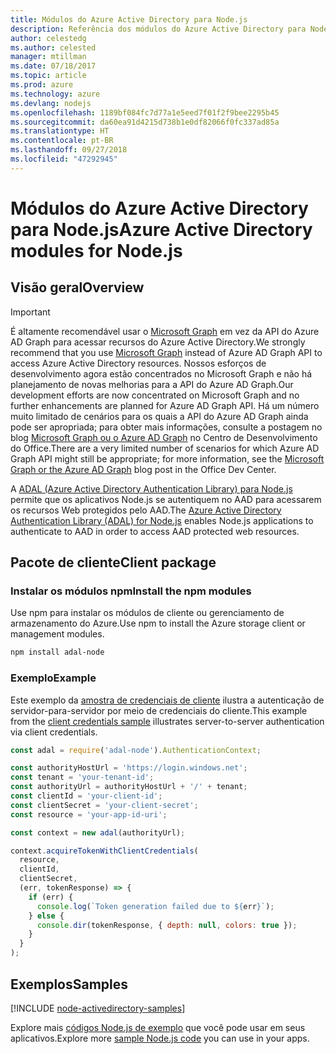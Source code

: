 ```yaml
---
title: Módulos do Azure Active Directory para Node.js
description: Referência dos módulos do Azure Active Directory para Node.js
author: celestedg
ms.author: celested
manager: mtillman
ms.date: 07/18/2017
ms.topic: article
ms.prod: azure
ms.technology: azure
ms.devlang: nodejs
ms.openlocfilehash: 1189bf084fc7d77a1e5eed7f01f2f9bee2295b45
ms.sourcegitcommit: da60ea91d4215d738b1e0df82066f0fc337ad85a
ms.translationtype: HT
ms.contentlocale: pt-BR
ms.lasthandoff: 09/27/2018
ms.locfileid: "47292945"
---
```

# <a name="azure-active-directory-modules-for-nodejs"></a><span data-ttu-id="9ab00-103">Módulos do Azure Active Directory para Node.js</span><span class="sxs-lookup"><span data-stu-id="9ab00-103">Azure Active Directory modules for Node.js</span></span>

## <a name="overview"></a><span data-ttu-id="9ab00-104">Visão geral</span><span class="sxs-lookup"><span data-stu-id="9ab00-104">Overview</span></span>

> [!IMPORTANT]
> <span data-ttu-id="9ab00-105">É altamente recomendável usar o [Microsoft Graph](https://graph.microsoft.io/) em vez da API do Azure AD Graph para acessar recursos do Azure Active Directory.</span><span class="sxs-lookup"><span data-stu-id="9ab00-105">We strongly recommend that you use [Microsoft Graph](https://graph.microsoft.io/) instead of Azure AD Graph API to access Azure Active Directory resources.</span></span> <span data-ttu-id="9ab00-106">Nossos esforços de desenvolvimento agora estão concentrados no Microsoft Graph e não há planejamento de novas melhorias para a API do Azure AD Graph.</span><span class="sxs-lookup"><span data-stu-id="9ab00-106">Our development efforts are now concentrated on Microsoft Graph and no further enhancements are planned for Azure AD Graph API.</span></span> <span data-ttu-id="9ab00-107">Há um número muito limitado de cenários para os quais a API do Azure AD Graph ainda pode ser apropriada; para obter mais informações, consulte a postagem no blog [Microsoft Graph ou o Azure AD Graph](https://dev.office.com/blogs/microsoft-graph-or-azure-ad-graph) no Centro de Desenvolvimento do Office.</span><span class="sxs-lookup"><span data-stu-id="9ab00-107">There are a very limited number of scenarios for which Azure AD Graph API might still be appropriate; for more information, see the [Microsoft Graph or the Azure AD Graph](https://dev.office.com/blogs/microsoft-graph-or-azure-ad-graph) blog post in the Office Dev Center.</span></span>

<span data-ttu-id="9ab00-108">A [ADAL (Azure Active Directory Authentication Library) para Node.js](https://www.npmjs.com/package/adal-node) permite que os aplicativos Node.js se autentiquem no AAD para acessarem os recursos Web protegidos pelo AAD.</span><span class="sxs-lookup"><span data-stu-id="9ab00-108">The [Azure Active Directory Authentication Library (ADAL) for Node.js](https://www.npmjs.com/package/adal-node) enables Node.js applications to authenticate to AAD in order to access AAD protected web resources.</span></span>

## <a name="client-package"></a><span data-ttu-id="9ab00-109">Pacote de cliente</span><span class="sxs-lookup"><span data-stu-id="9ab00-109">Client package</span></span>

### <a name="install-the-npm-modules"></a><span data-ttu-id="9ab00-110">Instalar os módulos npm</span><span class="sxs-lookup"><span data-stu-id="9ab00-110">Install the npm modules</span></span>

<span data-ttu-id="9ab00-111">Use npm para instalar os módulos de cliente ou gerenciamento de armazenamento do Azure.</span><span class="sxs-lookup"><span data-stu-id="9ab00-111">Use npm to install the Azure storage client or management modules.</span></span>

```bash
npm install adal-node
```   

### <a name="example"></a><span data-ttu-id="9ab00-112">Exemplo</span><span class="sxs-lookup"><span data-stu-id="9ab00-112">Example</span></span>

<span data-ttu-id="9ab00-113">Este exemplo da [amostra de credenciais de cliente](https://github.com/MSOpenTech/azure-activedirectory-library-for-nodejs/blob/master/sample/client-credentials-sample.js) ilustra a autenticação de servidor-para-servidor por meio de credenciais do cliente.</span><span class="sxs-lookup"><span data-stu-id="9ab00-113">This example from the [client credentials sample](https://github.com/MSOpenTech/azure-activedirectory-library-for-nodejs/blob/master/sample/client-credentials-sample.js) illustrates server-to-server authentication via client credentials.</span></span>

```javascript
const adal = require('adal-node').AuthenticationContext;

const authorityHostUrl = 'https://login.windows.net';
const tenant = 'your-tenant-id';
const authorityUrl = authorityHostUrl + '/' + tenant;
const clientId = 'your-client-id';
const clientSecret = 'your-client-secret';
const resource = 'your-app-id-uri';

const context = new adal(authorityUrl);

context.acquireTokenWithClientCredentials(
  resource,
  clientId,
  clientSecret,
  (err, tokenResponse) => {
    if (err) {
      console.log(`Token generation failed due to ${err}`);
    } else {
      console.dir(tokenResponse, { depth: null, colors: true });
    }
  }
);
```

## <a name="samples"></a><span data-ttu-id="9ab00-114">Exemplos</span><span class="sxs-lookup"><span data-stu-id="9ab00-114">Samples</span></span>

[!INCLUDE [node-activedirectory-samples](../docs-ref-conceptual/includes/activedirectory-samples.md)]

<span data-ttu-id="9ab00-115">Explore mais [códigos Node.js de exemplo](https://azure.microsoft.com/resources/samples/?platform=nodejs) que você pode usar em seus aplicativos.</span><span class="sxs-lookup"><span data-stu-id="9ab00-115">Explore more [sample Node.js code](https://azure.microsoft.com/resources/samples/?platform=nodejs) you can use in your apps.</span></span>
